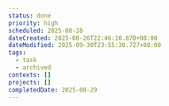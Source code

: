 ```yaml
---
status: done
priority: high
scheduled: 2025-08-28
dateCreated: 2025-08-26T22:46:10.870+08:00
dateModified: 2025-09-30T23:55:30.727+08:00
tags:
  - task
  - archived
contexts: []
projects: []
completedDate: 2025-08-29
---
```


